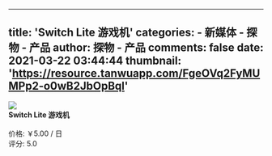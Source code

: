 
---
title: 'Switch Lite 游戏机'
categories: 
    - 新媒体
    - 探物 - 产品
author: 探物 - 产品
comments: false
date: 2021-03-22 03:44:44
thumbnail: 'https://resource.tanwuapp.com/FgeOVq2FyMUMPp2-o0wB2JbOpBql'
---

<div>   
<img src="https://resource.tanwuapp.com/FgeOVq2FyMUMPp2-o0wB2JbOpBql" referrerpolicy="no-referrer"><br>
          <strong>Switch Lite 游戏机</strong><br><br>
          价格: ￥5.00 / 日<br>
          评分: 5.0
          
</div>
            